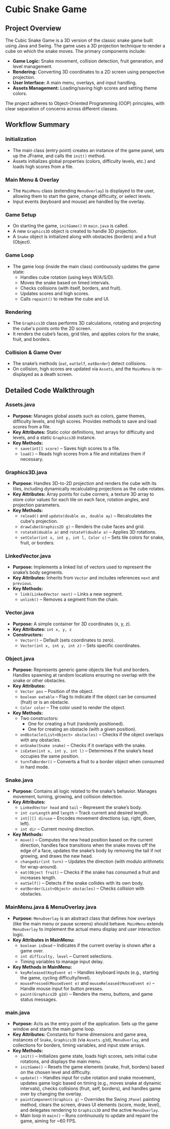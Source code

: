 # Cubic Snake Game

## Project Overview
The Cubic Snake Game is a 3D version of the classic snake game built using Java and Swing. The game uses a 3D projection technique to render a cube on which the snake moves. The primary components include:

- **Game Logic:** Snake movement, collision detection, fruit generation, and level management.
- **Rendering:** Converting 3D coordinates to a 2D screen using perspective projection.
- **User Interface:** A main menu, overlays, and input handling.
- **Assets Management:** Loading/saving high scores and setting theme colors.

The project adheres to Object-Oriented Programming (OOP) principles, with clear separation of concerns across different classes.

## Workflow Summary

### Initialization
- The main class (entry point) creates an instance of the game panel, sets up the JFrame, and calls the `init()` method.
- Assets initializes global properties (colors, difficulty levels, etc.) and loads high scores from a file.

### Main Menu & Overlay
- The `MainMenu` class (extending `MenuOverlay`) is displayed to the user, allowing them to start the game, change difficulty, or select levels.
- Input events (keyboard and mouse) are handled by the overlay.

### Game Setup
- On starting the game, `initGame()` in `main.java` is called.
- A new `Graphics3D` object is created to handle 3D projection.
- A `Snake` object is initialized along with obstacles (borders) and a fruit (Object).

### Game Loop
- The game loop (inside the main class) continuously updates the game state:
  - Handles cube rotation (using keys W/A/S/D).
  - Moves the snake based on timed intervals.
  - Checks collisions (with itself, borders, and fruit).
  - Updates scores and high scores.
  - Calls `repaint()` to redraw the cube and UI.

### Rendering
- The `Graphics3D` class performs 3D calculations, rotating and projecting the cube's points onto the 2D screen.
- It renders the cube’s faces, grid tiles, and applies colors for the snake, fruit, and borders.

### Collision & Game Over
- The snake’s methods (`eat`, `eatSelf`, `eatBorder`) detect collisions.
- On collision, high scores are updated via `Assets`, and the `MainMenu` is re-displayed as a death screen.

## Detailed Code Walkthrough

### Assets.java
- **Purpose:** Manages global assets such as colors, game themes, difficulty levels, and high scores. Provides methods to save and load scores from a file.
- **Key Attributes:** Static color definitions, text arrays for difficulty and levels, and a static `Graphics3D` instance.
- **Key Methods:**
  - `save(int[] score)` – Saves high scores to a file.
  - `load()` – Reads high scores from a file and initializes them if necessary.

### Graphics3D.java
- **Purpose:** Handles 3D-to-2D projection and renders the cube with its tiles, including dynamically recalculating projections as the cube rotates.
- **Key Attributes:** Array points for cube corners, a texture 3D array to store color values for each tile on each face, rotation angles, and projection parameters.
- **Key Methods:**
  - `reload()` and `update(double ax, double ay)` – Recalculates the cube's projection.
  - `drawCube(Graphics2D g)` – Renders the cube faces and grid.
  - `rotateX(double a)` and `rotateY(double a)` – Applies 3D rotations.
  - `setColor(int x, int y, int l, Color c)` – Sets tile colors for snake, fruit, or borders.

### LinkedVector.java
- **Purpose:** Implements a linked list of vectors used to represent the snake’s body segments.
- **Key Attributes:** Inherits from `Vector` and includes references `next` and `previous`.
- **Key Methods:**
  - `link(LinkedVector next)` – Links a new segment.
  - `unlink()` – Removes a segment from the chain.

### Vector.java
- **Purpose:** A simple container for 3D coordinates (x, y, z).
- **Key Attributes:** `int x, y, z`
- **Constructors:**
  - `Vector()` – Default (sets coordinates to zero).
  - `Vector(int x, int y, int z)` – Sets specific coordinates.

### Object.java
- **Purpose:** Represents generic game objects like fruit and borders. Handles spawning at random locations ensuring no overlap with the snake or other obstacles.
- **Key Attributes:**
  - `Vector pos` – Position of the object.
  - `boolean eatable` – Flag to indicate if the object can be consumed (fruit) or is an obstacle.
  - `Color color` – The color used to render the object.
- **Key Methods:**
  - Two constructors:
    - One for creating a fruit (randomly positioned).
    - One for creating an obstacle (with a given position).
  - `onObstacle(List<Object> obstacles)` – Checks if the object overlaps with any obstacles.
  - `onSnake(Snake snake)` – Checks if it overlaps with the snake.
  - `isEaten(int x, int y, int l)` – Determines if the snake’s head occupies the same position.
  - `turnToBorder()` – Converts a fruit to a border object when consumed in hard mode.

### Snake.java
- **Purpose:** Contains all logic related to the snake's behavior. Manages movement, turning, growing, and collision detection.
- **Key Attributes:**
  - `LinkedVector head` and `tail` – Represent the snake’s body.
  - `int curLength` and `length` – Track current and desired length.
  - `int[][] diruse` – Encodes movement directions (up, right, down, left).
  - `int dir` – Current moving direction.
- **Key Methods:**
  - `move()` – Computes the new head position based on the current direction, handles face transitions when the snake moves off the edge of a face, updates the snake’s body by removing the tail if not growing, and draws the new head.
  - `changedir(int turn)` – Updates the direction (with modulo arithmetic for wrap-around).
  - `eat(Object fruit)` – Checks if the snake has consumed a fruit and increases length.
  - `eatSelf()` – Detects if the snake collides with its own body.
  - `eatBorder(List<Object> obstacles)` – Checks collision with obstacles.

### MainMenu.java & MenuOverlay.java
- **Purpose:** `MenuOverlay` is an abstract class that defines how overlays (like the main menu or pause screens) should behave. `MainMenu` extends `MenuOverlay` to implement the actual menu display and user interaction logic.
- **Key Attributes in MainMenu:**
  - `boolean isDead` – Indicates if the current overlay is shown after a game over.
  - `int difficulty, level` – Current selections.
  - Timing variables to manage input delay.
- **Key Methods in MainMenu:**
  - `keyReleased(KeyEvent e)` – Handles keyboard inputs (e.g., starting the game, cycling difficulty/level).
  - `mousePressed(MouseEvent e)` and `mouseReleased(MouseEvent e)` – Handle mouse input for button presses.
  - `paint(Graphics2D g2d)` – Renders the menu, buttons, and game status messages.

### main.java
- **Purpose:** Acts as the entry point of the application. Sets up the game window and starts the main game loop.
- **Key Attributes:** Constants for frame dimensions and game area, instances of `Snake`, `Graphics3D` (via `Assets.g3d`), `MenuOverlay`, and collections for borders, timing variables, and input state arrays.
- **Key Methods:**
  - `init()` – Initializes game state, loads high scores, sets initial cube rotations, and displays the main menu.
  - `initGame()` – Resets the game elements (snake, fruit, borders) based on the chosen level and difficulty.
  - `update()` – Handles input for cube rotation and snake movement, updates game logic based on timing (e.g., moves snake at dynamic intervals), checks collisions (fruit, self, borders), and handles game over by changing the overlay.
  - `paintComponent(Graphics g)` – Overrides the Swing `JPanel` painting method, clears the screen, draws UI elements (score, mode, level), and delegates rendering to `Graphics3D` and the active `MenuOverlay`.
  - Main loop in `main()` – Runs continuously to update and repaint the game, aiming for ~60 FPS.
